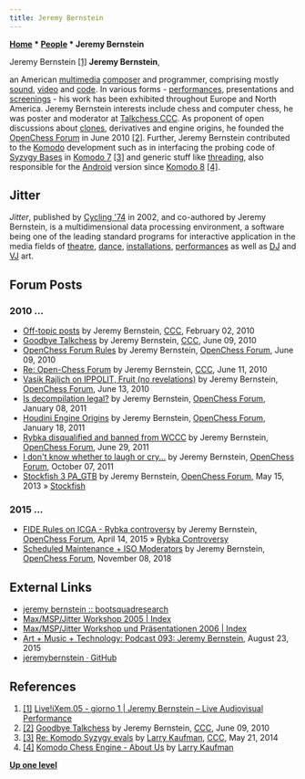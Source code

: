 ```yaml
---
title: Jeremy Bernstein
---
```

**[Home](Home "Home") \* [People](People "People") \* Jeremy Bernstein**



 [](http://vortice.provincia.venezia.it/Live!iXem05_day1.htm) Jeremy Bernstein <a id="cite-note-1" href="#cite-ref-1">[1]</a> 
**Jeremy Bernstein**,  

an American [multimedia](https://en.wikipedia.org/wiki/Multimedia) [composer](https://en.wikipedia.org/wiki/Composer) and programmer, comprising mostly [sound](https://en.wikipedia.org/wiki/Sound), [video](https://en.wikipedia.org/wiki/Video) and [code](https://en.wikipedia.org/wiki/Code). 
In various forms - [performances](https://en.wikipedia.org/wiki/Performance), presentations and [screenings](https://en.wikipedia.org/wiki/Film_screening) - his work has been exhibited throughout Europe and North America.
Jeremy Bernstein interests include chess and computer chess, he was poster and moderator at [Talkchess CCC](CCC "CCC"). 
As proponent of open discussions about [clones](Category:Clone "Category:Clone"), derivatives and engine origins, he founded the [OpenChess Forum](Computer_Chess_Forums "Computer Chess Forums") in June 2010 <a id="cite-note-2" href="#cite-ref-2">[2]</a>. 
Further, Jeremy Bernstein contributed to the [Komodo](Komodo "Komodo") development such as in interfacing the probing code of [Syzygy Bases](Syzygy_Bases "Syzygy Bases") in [Komodo 7](Komodo#7 "Komodo") <a id="cite-note-3" href="#cite-ref-3">[3]</a> and generic stuff like [threading](Thread "Thread"), 
also responsible for the [Android](Android "Android") version since [Komodo 8](Komodo#8 "Komodo") <a id="cite-note-4" href="#cite-ref-4">[4]</a>. 



## Jitter


*Jitter*, published by [Cycling '74](https://en.wikipedia.org/wiki/Cycling_%2774) in 2002, and co-authored by Jeremy Bernstein, is a multidimensional data processing environment, a software being one of the leading standard programs for interactive application in the media fields of [theatre](https://en.wikipedia.org/wiki/Theatre), [dance](https://en.wikipedia.org/wiki/Dance), [installations](https://en.wikipedia.org/wiki/Installation_art), [performances](https://en.wikipedia.org/wiki/Performance) as well as [DJ](https://en.wikipedia.org/wiki/Disc_jockey) and [VJ](https://en.wikipedia.org/wiki/VJ_%28media_personality%29) art. 



## Forum Posts


### 2010 ...


* [Off-topic posts](http://www.talkchess.com/forum/viewtopic.php?t=32286) by Jeremy Bernstein, [CCC](CCC "CCC"), February 02, 2010
* [Goodbye Talkchess](http://www.talkchess.com/forum/viewtopic.php?t=34840) by Jeremy Bernstein, [CCC](CCC "CCC"), June 09, 2010
* [OpenChess Forum Rules](http://www.open-chess.org/viewtopic.php?f=13&t=2) by Jeremy Bernstein, [OpenChess Forum](Computer_Chess_Forums "Computer Chess Forums"), June 09, 2010
* [Re: Open-Chess Forum](http://www.talkchess.com/forum/viewtopic.php?topic_view=threads&p=355239&t=34845) by Jeremy Bernstein, [CCC](CCC "CCC"), June 11, 2010
* [Vasik Rajlich on IPPOLIT, Fruit (no revelations)](http://www.open-chess.org/viewtopic.php?f=3&t=115) by Jeremy Bernstein, [OpenChess Forum](Computer_Chess_Forums "Computer Chess Forums"), June 13, 2010
* [Is decompilation legal?](http://www.open-chess.org/viewtopic.php?f=3&t=937) by Jeremy Bernstein, [OpenChess Forum](Computer_Chess_Forums "Computer Chess Forums"), January 08, 2011
* [Houdini Engine Origins](http://open-chess.org/viewtopic.php?f=7&t=992) by Jeremy Bernstein, [OpenChess Forum](Computer_Chess_Forums "Computer Chess Forums"), January 18, 2011
* [Rybka disqualified and banned from WCCC](http://www.open-chess.org/viewtopic.php?f=3&t=1463) by Jeremy Bernstein, [OpenChess Forum](Computer_Chess_Forums "Computer Chess Forums"), June 29, 2011
* [I don't know whether to laugh or cry...](http://www.open-chess.org/viewtopic.php?f=3&t=1643) by Jeremy Bernstein, [OpenChess Forum](Computer_Chess_Forums "Computer Chess Forums"), October 07, 2011
* [Stockfish 3 PA\_GTB](http://open-chess.org/viewtopic.php?f=7&t=2322) by Jeremy Bernstein, [OpenChess Forum](Computer_Chess_Forums "Computer Chess Forums"), May 15, 2013 » [Stockfish](Stockfish "Stockfish")


### 2015 ...


* [FIDE Rules on ICGA - Rybka controversy](http://www.open-chess.org/viewtopic.php?f=3&t=2808) by Jeremy Bernstein, [OpenChess Forum](Computer_Chess_Forums "Computer Chess Forums"), April 14, 2015 » [Rybka Controversy](Rybka_Controversy "Rybka Controversy")
* [Scheduled Maintenance + ISO Moderators](http://www.open-chess.org/viewtopic.php?f=5&t=3189) by Jeremy Bernstein, [OpenChess Forum](Computer_Chess_Forums "Computer Chess Forums"), November 08, 2018


## External Links


* [jeremy bernstein :: bootsquadresearch](http://www.bootsquad.com/)
* [Max/MSP/Jitter Workshop 2005 | Index](http://www.sonicscene.de/fnm/files/data/photos/MaxMSP_2005/index.html)
* [Max/MSP/Jitter Workshop und Präsentationen 2006 | Index](https://www.opasquet.fr/fnm/files/data/photos/Max_Anfaenger_2006_HTML/index.html)
* [Art + Music + Technology: Podcast 093: Jeremy Bernstein](https://artmusictech.libsyn.com/podcast-093-jeremy-bernstein), August 23, 2015
* [jeremybernstein · GitHub](https://github.com/jeremybernstein)


## References


1. <a id="cite-ref-1" href="#cite-note-1">[1]</a> [Live!iXem.05 - giorno 1 | Jeremy Bernstein – Live Audiovisual Performance](http://vortice.provincia.venezia.it/Live!iXem05_day1.htm)
2. <a id="cite-ref-2" href="#cite-note-2">[2]</a> [Goodbye Talkchess](http://www.talkchess.com/forum/viewtopic.php?t=34840) by Jeremy Bernstein, [CCC](CCC "CCC"), June 09, 2010
3. <a id="cite-ref-3" href="#cite-note-3">[3]</a> [Re: Komodo Syzygy evals](http://www.talkchess.com/forum/viewtopic.php?t=52391&start=7) by [Larry Kaufman](Larry_Kaufman "Larry Kaufman"), [CCC](CCC "CCC"), May 21, 2014
4. <a id="cite-ref-4" href="#cite-note-4">[4]</a> [Komodo Chess Engine - About Us](https://komodochess.com/store/pages.php?cmsid=13) by [Larry Kaufman](Larry_Kaufman "Larry Kaufman")

**[Up one level](People "People")**







 
